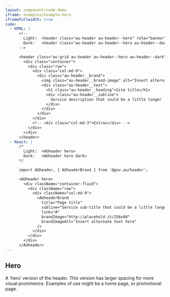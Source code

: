```yaml
---
layout: component/code-demo
iframe: examples/example-hero
iframeFullwidth: true
code:
  - HTML: |
      <!--
        Light:  <header class="au-header au-header--hero" role="banner">
        Dark:   <header class="au-header au-header--hero au-header--dark" role="banner">
      -->

      <header class="au-grid au-header au-header--hero au-header--dark" role="banner">
        <div class="container">
          <div class="row">
            <div class="col-md-9">
              <div class="au-header__brand">
                <img class="au-header__brand-image" alt="Insert alternate text here" src="http://placehold.it/256x80">
                <div class="au-header__text">
                  <h1 class="au-header__heading">Site title</h1>
                  <div class="au-header__subline">
                    Service description that could be a little longer
                  </div>
                </div>
              </div>
            </div>
            <!-- <div class="col-md-3">Extras</div> -->
          </div>
        </div>
      </header>
  - React: |
      /*
        Light:  <AUheader hero>
        Dark:   <AUheader hero dark>
      */

      import AUheader, { AUheaderBrand } from '@gov.au/header';

      <AUheader hero>
        <div className="container-fluid">
          <div className="row">
            <div className="col-md-9">
              <AUheaderBrand
                title="Page title" 
                subline="Service sub-title that could be a little longer"
                link="#"
                brandImage="http://placehold.it/256x80"
                brandImageAlt="Insert alternate text here"
              />
            </div>
          </div>
        </div>
      </AUheader>
---
```

## Hero

A ‘hero’ version of the header. This version has larger spacing for more visual prominence. Examples of use might be a home page, or promotional page.
